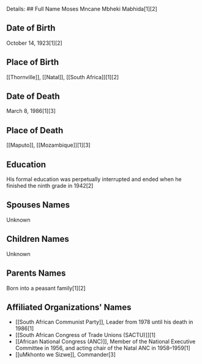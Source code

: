 Details: ## Full Name
Moses Mncane Mbheki Mabhida[1][2]

## Date of Birth
October 14, 1923[1][2]

## Place of Birth
[[Thornville]], [[Natal]], [[South Africa]][1][2]

## Date of Death
March 8, 1986[1][3]

## Place of Death
[[Maputo]], [[Mozambique]][1][3]

## Education
His formal education was perpetually interrupted and ended when he finished the ninth grade in 1942[2]

## Spouses Names
Unknown

## Children Names
Unknown

## Parents Names
Born into a peasant family[1][2]

## Affiliated Organizations' Names
- [[South African Communist Party]], Leader from 1978 until his death in 1986[1]
- [[South African Congress of Trade Unions (SACTU)]][1]
- [[African National Congress (ANC)]], Member of the National Executive Committee in 1956, and acting chair of the Natal ANC in 1958–1959[1]
- [[uMkhonto we Sizwe]], Commander[3]

